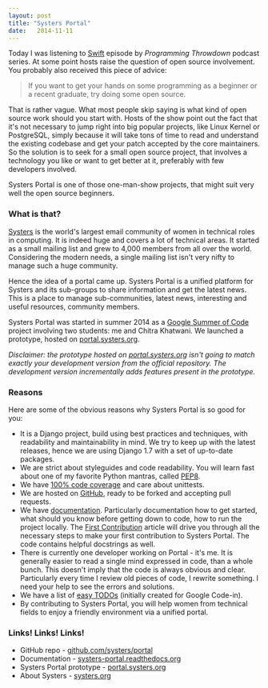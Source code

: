 ```yaml
--- 
layout: post 
title: "Systers Portal"
date:   2014-11-11 
---
```


Today I was listening to [Swift](http://www.programmingthrowdown.com/2014/09/episode-36-swift.html) 
episode by *Programming Throwdown* podcast
series. At some point hosts raise the question of open source involvement. You probably
also received this piece of advice:

> If you want to get your hands on some programming as a beginner or a recent
> graduate, try doing some open source.

That is rather vague. 
What most people skip saying is what kind of open source work should you start with. Hosts
of the show point out the fact that it's not necessary to jump right into big 
popular projects, like Linux Kernel or PostgreSQL, simply because it will take tons
of time to read and understand the existing codebase and get your patch accepted by
the core maintainers. So the solution is to seek for a small open source 
project, that involves a technology you like or want to get better at it, preferably
with few developers involved.

Systers Portal is one of those one-man-show projects, that might suit very well 
the open source beginners. 

### What is that?

[Systers](http://systers.org/) is the world's largest email community of women 
in technical roles in computing. It is indeed huge and covers a lot of technical
areas. It started as a small mailing list and grew to 4,000 
members from all over the world. Considering the modern needs, a single mailing list
isn't very nifty to manage such a huge community.

Hence the idea of a portal came up. Systers Portal is a unified platform for 
Systers and its sub-groups to share information and get the latest news. This is
a place to manage sub-communities, latest news, interesting and useful 
resources, community members.

Systers Portal was started in summer 2014 as a 
[Google Summer of Code](http://www.google-melange.com/gsoc/homepage/google/gsoc2014) 
project involving two students: me and Chitra Khatwani. We launched a prototype, 
hosted on [portal.systers.org](http://portal.systers.org/).

*Disclaimer: the prototype hosted on [portal.systers.org](http://portal.systers.org/) 
isn't going to match exactly your development version from the official repository. The 
development version incrementally adds features present in the prototype.*

### Reasons

Here are some of the obvious reasons why Systers Portal is so good for you:

* It is a Django project, build using best practices and techniques, with 
  readability and maintainability in mind. We try to keep up with the latest 
  releases, hence we are using Django 1.7 with a set of up-to-date packages.
* We are strict about styleguides and code readability. You will learn fast
  about one of my favorite Python mantras, called [PEP8](https://www.python.org/dev/peps/pep-0008).
* We have [100% code coverage](https://coveralls.io/r/systers/portal?branch=master)
  and care about unittests.
* We are hosted on [GitHub](https://github.com/systers/portal), ready to be 
  forked and accepting pull requests.
* We have [documentation](http://systers-portal.readthedocs.org/en/latest/). 
  Particularly documentation how to get started, what should you know before 
  getting down to code, how to run the project locally. The 
  [First Contribution](http://systers-portal.readthedocs.org/en/latest/develop/contributing.html)
  article will drive you through all the necessary steps to make your first
  contribution to Systers Portal. The code contains helpful docstrings as well.
* There is currently one developer working on Portal - it's me. It is generally
  easier to read a single mind expressed in code, than a whole bunch. This
  doesn't imply that the code is always obvious and clear. Particularly 
  every time I review old pieces of code, I rewrite something. I need your
  help to see the errors and solutions.
* We have a list of [easy TODOs](http://systers.org/systers-dev/doku.php/gci14systers:portal) 
  (initially created for Google Code-in).
* By contributing to Systers Portal, you will help women from technical fields
  to enjoy a friendly environment via a unified portal.

### Links! Links! Links!

* GitHub repo - [github.com/systers/portal](https://github.com/systers/portal)
* Documentation - [systers-portal.readthedocs.org](http://systers-portal.readthedocs.org/)
* Systers Portal prototype - [portal.systers.org](http://portal.systers.org/)
* About Systers - [systers.org](http://systers.org/)
